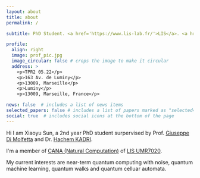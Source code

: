 ```yaml
---
layout: about
title: about
permalink: /

subtitle: PhD Student. <a href='https://www.lis-lab.fr/'>LIS</a>. <a href='https://www.univ-amu.fr/en'>Université Aix-Marseille</a>.

profile:
  align: right
  image: prof_pic.jpg
  image_circular: false # crops the image to make it circular
  address: >
    <p>TPR2 05.22</p>
    <p>163 Av. de Luminy</p>
    <p>13009, Marseille</p>
    <p>Luminy</p>
    <p>13009, Marseille, France</p>

news: false  # includes a list of news items
selected_papers: false # includes a list of papers marked as "selected={true}"
social: true  # includes social icons at the bottom of the page
---
```


>
Hi I am Xiaoyu Sun, a 2nd year PhD student surpervised by Prof. <a href='https://www.giuseppe-dimolfetta.com/'>Giuseppe Di Molfetta</a> and Dr. <a href='https://hachem-kadri.pedaweb.univ-amu.fr/wordpress/'>Hachem KADRI</a>. 

I'm a member of <a href='https://cana.lis-lab.fr/'>CANA (Natural Computation)</a> of <a href='https://www.lis-lab.fr/'>LIS UMR7020</a>.
>
My current interests are near-term quantum computing with noise, quantum machine learning, quantum walks and quantum celluar automata.
